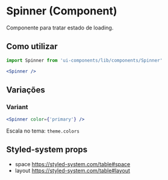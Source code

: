 # Spinner (Component)

Componente para tratar estado de loading.

## Como utilizar

```js
import Spinner from 'ui-components/lib/components/Spinner'
```

```jsx
<Spinner />
```

## Variações

### Variant

```jsx
<Spinner color={'primary'} />
```

Escala no tema: `theme.colors`

## Styled-system props

- space https://styled-system.com/table#space
- layout https://styled-system.com/table#layout
